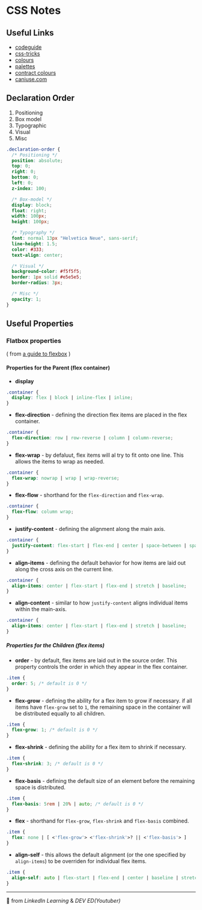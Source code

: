 # CSS Notes

## Useful Links

* [codeguide](https://codeguide.co/#css-syntax)
* [css-tricks](https://css-tricks.com/)
* [colours](https://colours.neilorangepeel.com/)
* [palettes](https://coolors.co/palettes/trending)
* [contract colours](https://randoma11y.com/)
* [caniuse.com](https://caniuse.com/)

## Declaration Order

1. Positioning
2. Box model
3. Typographic
4. Visual
5. Misc

```css
.declaration-order {
  /* Positioning */
  position: absolute;
  top: 0;
  right: 0;
  bottom: 0;
  left: 0;
  z-index: 100;

  /* Box-model */
  display: block;
  float: right;
  width: 100px;
  height: 100px;

  /* Typography */
  font: normal 13px "Helvetica Neue", sans-serif;
  line-height: 1.5;
  color: #333;
  text-align: center;

  /* Visual */
  background-color: #f5f5f5;
  border: 1px solid #e5e5e5;
  border-radius: 3px;

  /* Misc */
  opacity: 1;
}
```

## Useful Properties

### Flatbox properties

( from [a guide to flexbox](https://css-tricks.com/snippets/css/a-guide-to-flexbox/) )

#### Properties for the Parent (flex container)

* **display**

``` css
.container {
  display: flex | block | inline-flex | inline;
}
```

* **flex-direction** - defining the direction flex items are placed in the flex container.

``` css
.container {
  flex-direction: row | row-reverse | column | column-reverse;
}
```

* **flex-wrap** - by defaluut, flex items will al try to fit onto one line. This allows the items to wrap as needed.

``` css
.container {
  flex-wrap: nowrap | wrap | wrap-reverse;
}
```

* **flex-flow** - shorthand for the `flex-direction` and `flex-wrap`.

``` css
.container {
  flex-flow: column wrap;
}
```

* **justify-content** - defining the alignment along the main axis.

``` css
.container {
  justify-content: flex-start | flex-end | center | space-between | space-around | space-evenly;
}
```

* **align-items** - defining the default behavior for how items are laid out along the cross axis on the current line.

``` css
.container {
  align-items: center | flex-start | flex-end | stretch | baseline;
}
```

* **align-content** - similar to how `justify-content` aligns individual items within the main-axis.

``` css
.container {
  align-items: center | flex-start | flex-end | stretch | baseline;
}
```

##### Properties for the Children (flex items)

* **order** - by default, flex items are laid out in the source order. This property controls the order in which they appear in the flex container.

``` css
.item {
  order: 5; /* default is 0 */
}
```

* **flex-grow** - defining the ability for a flex item to grow if necessary. if all items have `flex-grow` set to `1`, the remaining space in the container will be distributed equally to all children.

``` css
.item {
  flex-grow: 1; /* default is 0 */
}
```

* **flex-shrink** - defining the ability for a flex item to shrink if necessary.

``` css
.item {
  flex-shrink: 3; /* default is 0 */
}
```

* **flex-basis** - defining the default size of an element before the remaining space is distributed.

``` css
.item {
  flex-basis: 5rem | 20% | auto; /* default is 0 */
}
```

* **flex** - shorthand for `flex-grow`, `flex-shrink` and `flex-basis` combined.

``` css
.item {
  flex: none | [ <'flex-grow'> <'flex-shrink'>? || <'flex-basis'> ]
}
```

* **align-self** - this allows the default alignment (or the one specified by `align-items`) to be overriden for individual flex items.

``` css
.item {
  align-self: auto | flex-start | flex-end | center | baseline | stretch;
}
```

---

🤖 from _LinkedIn Learning_  & _DEV ED(Youtuber)_
